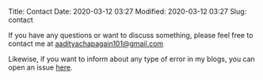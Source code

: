 Title: Contact
Date: 2020-03-12 03:27
Modified: 2020-03-12 03:27
Slug: contact

If you have any questions or want to discuss something, please feel free to contact me at
[aadityachapagain101@gmail.com](mailto:aadityachapagain101@gmail.com)

Likewise, if you want to inform about any type of error in my blogs, you can open an issue [here](https://github.com/aadityachapagain/aadityachapagain.github.io/issues/new).